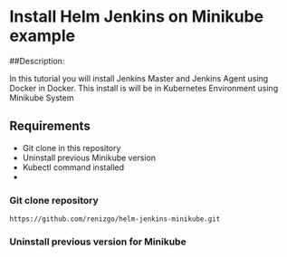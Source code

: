 # Install Helm Jenkins on Minikube example

##Description:

In this tutorial you will install Jenkins Master and Jenkins Agent using Docker in Docker.
This install is will be in Kubernetes Environment using Minikube System

## Requirements

* Git clone in this repository
* Uninstall previous Minikube version
* Kubectl command installed
* 

### Git clone repository

```https://github.com/renizgo/helm-jenkins-minikube.git```

### Uninstall previous version for Minikube



